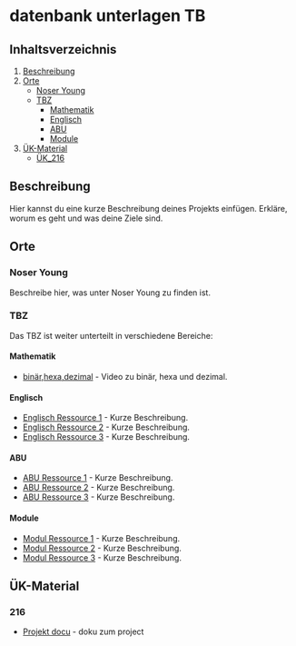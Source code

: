# datenbank unterlagen TB

## Inhaltsverzeichnis

1. [Beschreibung](#beschreibung)
2. [Orte](#orte)
    - [Noser Young](#noser-young)
    - [TBZ](#tbz)
        - [Mathematik](#mathematik)
        - [Englisch](#englisch)
        - [ABU](#abu)
        - [Module](#module)
3. [ÜK-Material](#ÜK-Material)
   - [ÜK_216](#216)

## Beschreibung

Hier kannst du eine kurze Beschreibung deines Projekts einfügen. Erkläre, worum es geht und was deine Ziele sind.

## Orte

### Noser Young

Beschreibe hier, was unter Noser Young zu finden ist.

### TBZ

Das TBZ ist weiter unterteilt in verschiedene Bereiche:

#### Mathematik

- [binär,hexa,dezimal](https://youtu.be/No2fqBKZspQ) - Video zu binär, hexa und dezimal.

#### Englisch

- [Englisch Ressource 1](#) - Kurze Beschreibung.
- [Englisch Ressource 2](#) - Kurze Beschreibung.
- [Englisch Ressource 3](#) - Kurze Beschreibung.

#### ABU

- [ABU Ressource 1](#) - Kurze Beschreibung.
- [ABU Ressource 2](#) - Kurze Beschreibung.
- [ABU Ressource 3](#) - Kurze Beschreibung.

#### Module

- [Modul Ressource 1](#) - Kurze Beschreibung.
- [Modul Ressource 2](#) - Kurze Beschreibung.
- [Modul Ressource 3](#) - Kurze Beschreibung.

## ÜK-Material

### 216

- [Projekt docu](UK_216/Documentation/Project-Dockumentation_Tomas.Antony%2CKeanu.pdf) - doku zum project


